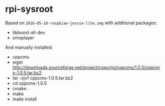 # rpi-sysroot

Based on `2016-05-10-raspbian-jessie-lite.img` with additional packages:
* libboost-all-dev
* omxplayer

And manually installed:
* cppcms
 * wget http://downloads.sourceforge.net/project/cppcms/cppcms/1.0.5/cppcms-1.0.5.tar.bz2
 * tar -xjvf cppcms-1.0.5.tar.bz2
 * cd cppcms-1.0.5
 * cmake .
 * make
 * make install

